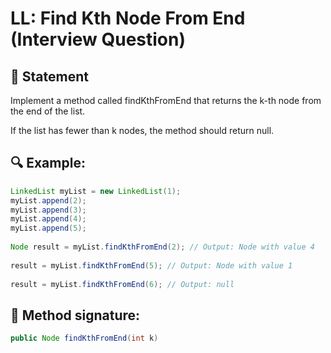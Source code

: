 # LL:  Find Kth Node From End (Interview Question)

## 📝 Statement
Implement a method called findKthFromEnd that returns the k-th node from the end of the list.

If the list has fewer than k nodes, the method should return null.


## 🔍 Example:

```java
LinkedList myList = new LinkedList(1);
myList.append(2);
myList.append(3);
myList.append(4);
myList.append(5);
 
Node result = myList.findKthFromEnd(2); // Output: Node with value 4
 
result = myList.findKthFromEnd(5); // Output: Node with value 1
 
result = myList.findKthFromEnd(6); // Output: null

```

## 🚀 Method signature:

```java
public Node findKthFromEnd(int k)